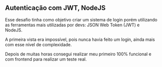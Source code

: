 ## Autenticação com JWT, NodeJS

Esse desafio tinha como objetivo criar um sistema de login porém utilizando as ferramentas mais utilizadas por devs: JSON Web Token (JWT) e NodeJS.

A primeira vista era impossível, pois nunca havia feito um login, ainda mais com esse nível de complexidade.

Depois de muitas horas consegui realizar meu primeiro 100% funcional e com frontend para realizar um teste real.
